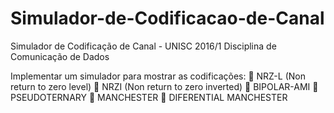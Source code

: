 # Simulador-de-Codificacao-de-Canal
Simulador de Codificação de Canal - UNISC 2016/1
Disciplina de Comunicação de Dados


Implementar um simulador para mostrar as codificações:
 NRZ-L (Non return to zero level)
 NRZI (Non return to zero inverted)
 BIPOLAR-AMI
 PSEUDOTERNARY
 MANCHESTER
 DIFERENTIAL MANCHESTER
